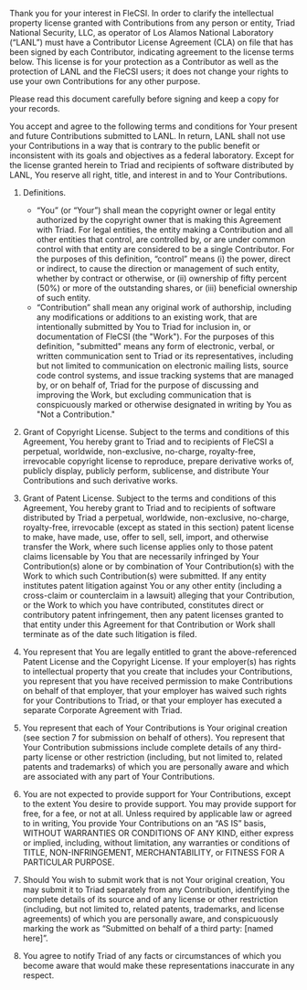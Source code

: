 Thank you for your interest in FleCSI.  In order to clarify the intellectual property license granted with Contributions from any person or entity, Triad National Security, LLC, as operator of Los Alamos National Laboratory (“LANL”) must have a Contributor License Agreement (CLA) on file that has been signed by each Contributor, indicating agreement to the license terms below.  This license is for your protection as a Contributor as well as the protection of LANL and the FleCSI users; it does not change your rights to use your own Contributions for any other purpose.

Please read this document carefully before signing and keep a copy for your records.

You accept and agree to the following terms and conditions for Your present and future Contributions submitted to LANL.  In return, LANL shall not use your Contributions in a way that is contrary to the public benefit or inconsistent with its goals and objectives as a federal laboratory.  Except for the license granted herein to Triad and recipients of software distributed by LANL, You reserve all right, title, and interest in and to Your Contributions.

1. Definitions.
    * “You” (or “Your”) shall mean the copyright owner or legal entity authorized by the copyright owner that is making this Agreement with Triad. For legal entities, the entity making a Contribution and all other entities that control, are controlled by, or are under common control with that entity are considered to be a single Contributor.  For the purposes of this definition, “control” means (i) the power, direct or indirect, to cause the direction or management of such entity, whether by contract or otherwise, or (ii) ownership of fifty percent (50%) or more of the outstanding shares, or (iii) beneficial ownership of such entity.
    * “Contribution” shall mean any original work of authorship, including any modifications or additions to an existing work, that are intentionally submitted by You to Triad for inclusion in, or documentation of FleCSI  (the "Work"). For the purposes of this definition, "submitted" means any form of electronic, verbal, or written communication sent to Triad or its representatives, including but not limited to communication on electronic mailing lists, source code control systems, and issue tracking systems that are managed by, or on behalf of, Triad for the purpose of discussing and improving the Work, but excluding communication that is conspicuously marked or otherwise designated in writing by You as "Not a Contribution."

2. Grant of Copyright License.  Subject to the terms and conditions of this Agreement, You hereby grant to Triad and to recipients of FleCSI a perpetual, worldwide, non-exclusive, no-charge, royalty-free, irrevocable copyright license to reproduce, prepare derivative works of, publicly display, publicly perform, sublicense, and distribute Your Contributions and such derivative works.

3. Grant of Patent License. Subject to the terms and conditions of this Agreement, You hereby grant to Triad and to recipients of software distributed by Triad a perpetual, worldwide, non-exclusive, no-charge, royalty-free, irrevocable (except as stated in this section) patent license to make, have made, use, offer to sell, sell, import, and otherwise transfer the Work, where such license applies only to those patent claims licensable by You that are necessarily infringed by Your Contribution(s) alone or by combination of Your Contribution(s) with the Work to which such Contribution(s) were submitted. If any entity institutes patent litigation against You or any other entity (including a cross-claim or counterclaim in a lawsuit) alleging that your Contribution, or the Work to which you have contributed, constitutes direct or contributory patent infringement, then any patent licenses granted to that entity under this Agreement for that Contribution or Work shall terminate as of the date such litigation is filed.

4. You represent that You are legally entitled to grant the above-referenced Patent License and the Copyright License.  If your employer(s) has rights to intellectual property that you create that includes your Contributions, you represent that you have received permission to make Contributions on behalf of that employer, that your employer has waived such rights for your Contributions to Triad, or that your employer has executed a separate Corporate Agreement with Triad.

5. You represent that each of Your Contributions is Your original creation (see section 7 for submission on behalf of others).  You represent that Your Contribution submissions include complete details of any third-party license or other restriction (including, but not limited to, related patents and trademarks) of which you are personally aware and which are associated with any part of Your Contributions.

6. You are not expected to provide support for Your Contributions, except to the extent You desire to provide support.  You may provide support for free, for a fee, or not at all.  Unless required by applicable law or agreed to in writing, You provide Your Contributions on an “AS IS” basis, WITHOUT WARRANTIES OR CONDITIONS OF ANY KIND, either express or implied, including, without limitation, any warranties or conditions of TITLE, NON-INFRINGEMENT, MERCHANTABILITY, or FITNESS FOR  A PARTICULAR PURPOSE. 

7. Should You wish to submit work that is not Your original creation, You may submit it to Triad separately from any Contribution, identifying the complete details of its source and of any license or other restriction (including, but not limited to, related patents, trademarks, and license agreements) of which you are personally aware, and conspicuously marking the work as “Submitted on behalf of a third party: [named here]”.

8. You agree to notify Triad of any facts or circumstances of which you become aware that would make these representations inaccurate in any respect.  

